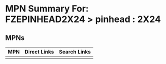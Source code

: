 



# MPN Summary For: FZEPINHEAD2X24 > pinhead : 2X24

## MPNs
  

|MPN|Direct Links|Search Links|
| :--- | :--- | :--- |
||||
